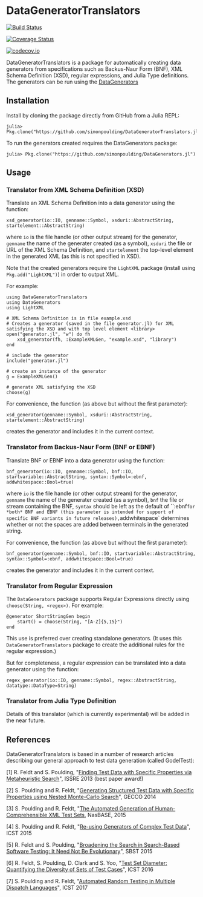 # DataGeneratorTranslators

[![Build Status](https://travis-ci.org/simonpoulding/DataGeneratorTranslators.jl.svg?branch=master)](https://travis-ci.org/simonpoulding/DataGeneratorTranslators.jl)

[![Coverage Status](https://coveralls.io/repos/simonpoulding/DataGeneratorTranslators.jl/badge.svg?branch=master&service=github)](https://coveralls.io/github/simonpoulding/DataGeneratorTranslators.jl?branch=master)

[![codecov.io](http://codecov.io/github/simonpoulding/DataGeneratorTranslators.jl/coverage.svg?branch=master)](http://codecov.io/github/simonpoulding/DataGeneratorTranslators.jl?branch=master)


DataGeneratorTranslators is a package for automatically creating data generators from specifications such as Backus-Naur Form (BNF), XML Schema Definition (XSD), regular expressions, and Julia Type definitions.  The generators can be run using the [DataGenerators](https://github.com/simonpoulding/DataGenerators.jl)


## Installation

Install by cloning the package directly from GitHub from a Julia REPL:

    julia> Pkg.clone("https://github.com/simonpoulding/DataGeneratorTranslators.jl")
	
To run the generators created requires the DataGenerators package:

    julia> Pkg.clone("https://github.com/simonpoulding/DataGenerators.jl")


## Usage 

### Translator from XML Schema Definition (XSD)

Translate an XML Schema Definition into a data generator using the function:

	xsd_generator(io::IO, genname::Symbol, xsduri::AbstractString, startelement::AbstractString)

where `io` is the file handle (or other output stream) for the generator, `genname` the name of the generater created (as a symbol), `xsduri` the file or URL of the XML Schema Definition, and `startelement` the top-level element in the generated XML (as this is not specified in XSD).

Note that the created generators require the `LightXML` package (install using `Pkg.add("LightXML")`) in order to output XML.

For example:

	using DataGeneratorTranslators
	using DataGenerators
	using LightXML
	
	# XML Schema Definition is in file example.xsd
	# Creates a generator (saved in the file generator.jl) for XML satisfying the XSD and with top level element <library>
	open("generator.jl", "w") do fh
		xsd_generator(fh, :ExampleXMLGen, "example.xsd", "library")
	end
	
	# include the generator
	include("generator.jl")
	
	# create an instance of the generator
	g = ExampleXMLGen()
	
	# generate XML satisfying the XSD
	choose(g)

For convenience, the function (as above but without the first parameter):

	xsd_generator(genname::Symbol, xsduri::AbstractString, startelement::AbstractString)

creates the generator and includes it in the current context.


### Translator from Backus-Naur Form (BNF or EBNF)

Translate BNF or EBNF into a data generator using the function:

	bnf_generator(io::IO, genname::Symbol, bnf::IO, startvariable::AbstractString, syntax::Symbol=:ebnf, addwhitespace::Bool=true)

where `io` is the file handle (or other output stream) for the generator, `genname` the name of the generater created (as a symbol), `bnf` the file or stream containing the BNF, `syntax` should be left as the default of ``:ebnf` for *both* BNF and EBNF (this parameter is intended for support of specific BNF variants in future releases), `addwhitespace` determines whether or not the spaces are added between terminals in the generated string.

For convenience, the function (as above but without the first parameter):

	bnf_generator(genname::Symbol, bnf::IO, startvariable::AbstractString, syntax::Symbol=:ebnf, addwhitespace::Bool=true)

creates the generator and includes it in the current context.


### Translator from Regular Expression

The `DataGenerators` package supports Regular Expressions directly using `choose(String, <regex>)`.  For example:

	@generator ShortStringGen begin
		start() = choose(String, "[A-Z]{5,15}")
	end

This use is preferred over creating standalone generators.  (It uses this `DataGeneratorTranslators` package to create the additional rules for the regular expression.) 

But for completeness, a regular expression can be translated into a data generator using the function:

	regex_generator(io::IO, genname::Symbol, regex::AbstractString, datatype::DataType=String)


### Translator from Julia Type Definition

Details of this translator (which is currently experimental) will be added in the near future.


## References

DataGeneratorTranslators is based in a number of research articles describing our general approach to test data generation (called GodelTest):

[1] R. Feldt and S. Poulding, "[Finding Test Data with Specific Properties via Metaheuristic Search](http://www.robertfeldt.net/publications/feldt_2013_godeltest.html)", ISSRE 2013 (best paper award!)

[2] S. Poulding and R. Feldt, "[Generating Structured Test Data with Specific Properties using Nested Monte-Carlo Search](http://www.robertfeldt.net/publications/poulding_2014_godeltest_with_nmcs.html)", GECCO 2014

[3] S. Poulding and R. Feldt, "[The Automated Generation of Human-Comprehensible XML Test Sets](http://www.simonpoulding.net/papers/nasbase_2015_preprint.pdf), NasBASE, 2015

[4] S. Poulding and R. Feldt, "[Re-using Generators of Complex Test Data](http://www.robertfeldt.net/publications/poulding_2015_reusing_generators_complex_test_data.html)", ICST 2015 

[5] R. Feldt and S. Poulding, "[Broadening the Search in Search-Based Software Testing: It Need Not Be Evolutionary](http://www.robertfeldt.net/publications/feldt_2015_broadening_the_sbst_search.html)", SBST 2015

[6] R. Feldt, S. Poulding, D. Clark and S. Yoo, "[Test Set Diameter: Quantifying the Diversity of Sets of Test Cases](http://www.robertfeldt.net/publications/feldt_2015_test_set_diameter.html)", ICST 2016

[7] S. Poulding and R. Feldt, "[Automated Random Testing in Multiple Dispatch Languages](http://www.simonpoulding.net/papers/icst_2017_preprint.pdf)", ICST 2017